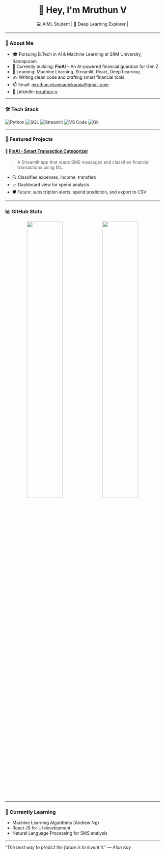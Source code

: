 <h1 align="center">👋 Hey, I'm Mruthun V</h1>
<p align="center">
  💻 AIML Student | 🧠 Deep Learning Explorer |  
</p>

---

### 🚀 About Me

- 🎓 Pursuing B.Tech in AI & Machine Learning at SRM University, Ramapuram
- 🔭 Currently building: **FinAI** – An AI-powered financial guardian for Gen Z
- 🌱 Learning: Machine Learning, Streamlit, React, Deep Learning
- ✍️ Writing clean code and crafting smart financial tools
- 📫 Email: mruthun.vijaymanickaraja@gmail.com
- 💼 LinkedIn: [mruthun-v](https://www.linkedin.com/in/mruthun-v-61725929b)

---

### 🛠️ Tech Stack

![Python](https://img.shields.io/badge/-Python-3776AB?style=for-the-badge&logo=python&logoColor=white)
![SQL](https://img.shields.io/badge/-SQL-003B57?style=for-the-badge&logo=mysql&logoColor=white)
![Streamlit](https://img.shields.io/badge/-Streamlit-FF4B4B?style=for-the-badge&logo=streamlit&logoColor=white)
![VS Code](https://img.shields.io/badge/-VSCode-007ACC?style=for-the-badge&logo=visual-studio-code&logoColor=white)
![Git](https://img.shields.io/badge/-Git-F05032?style=for-the-badge&logo=git&logoColor=white)

---

### 📌 Featured Projects

#### 💸 [FinAI - Smart Transaction Categorizer](https://github.com/Mruthun775/finai-smart-finance)
> A Streamlit app that reads SMS messages and classifies financial transactions using ML.

- 🔍 Classifies expenses, income, transfers
- 📈 Dashboard view for spend analysis
- 🛡️ Future: subscription alerts, spend prediction, and export to CSV

---

### 📊 GitHub Stats

<p align="center">
  <img src="https://github-readme-stats.vercel.app/api?username=Mruthun775&show_icons=true&theme=radical" width="48%" />
  <img src="https://github-readme-streak-stats.herokuapp.com/?user=Mruthun775&theme=radical" width="48%" />
</p>

---

### 🧠 Currently Learning

- Machine Learning Algorithms (Andrew Ng)
- React JS for UI development
- Natural Language Processing for SMS analysis

---

_“The best way to predict the future is to invent it.” — Alan Kay_

